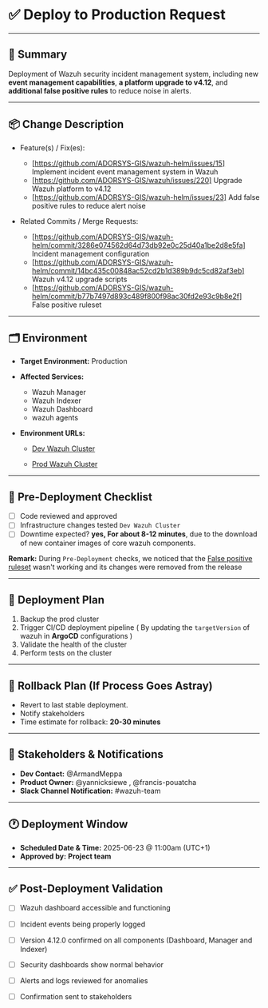 # ✅ Deploy to Production Request

---

## 📌 Summary

Deployment of Wazuh security incident management system, including new **event management capabilities**, **a platform upgrade to v4.12**, and **additional false positive rules** to reduce noise in alerts.

---

## 📦 Change Description

- Feature(s) / Fix(es):
  - [https://github.com/ADORSYS-GIS/wazuh-helm/issues/15] Implement incident event management system in Wazuh
  - [https://github.com/ADORSYS-GIS/wazuh/issues/220] Upgrade Wazuh platform to v4.12
  - [https://github.com/ADORSYS-GIS/wazuh-helm/issues/23] Add false positive rules to reduce alert noise


- Related Commits / Merge Requests:
  - [https://github.com/ADORSYS-GIS/wazuh-helm/commit/3286e074562d64d73db92e0c25d40a1be2d8e5fa] Incident management configuration
  - [https://github.com/ADORSYS-GIS/wazuh-helm/commit/14bc435c00848ac52cd2b1d389b9dc5cd82af3eb] Wazuh v4.12 upgrade scripts
  - [https://github.com/ADORSYS-GIS/wazuh-helm/commit/b77b7497d893c489f800f98ac30fd2e93c9b8e2f] False positive ruleset 
---

## 🗂️ Environment

- **Target Environment:** Production
- **Affected Services:** 
  - Wazuh Manager
  - Wazuh Indexer
  - Wazuh Dashboard
  - wazuh agents 

- **Environment URLs:**
  - [Dev Wazuh Cluster](https://dev.wazuh.adorsys.team/)

  - [Prod Wazuh Cluster](https://wazuh.adorsys.team/)

---

## 🧪 Pre-Deployment Checklist

- [ ] Code reviewed and approved
- [ ] Infrastructure changes tested `Dev Wazuh Cluster`
- [ ] Downtime expected? **yes, For about 8-12 minutes**, due to the download of new container images of core wazuh components. 

**Remark:** During `Pre-Deployment` checks, we noticed that the [False positive ruleset](https://github.com/ADORSYS-GIS/wazuh-helm/commit/b77b7497d893c489f800f98ac30fd2e93c9b8e2f) wasn't working and its changes were removed from the release

---

## 📅 Deployment Plan

1. Backup the prod cluster
2. Trigger CI/CD deployment pipeline ( By updating the `targetVersion` of wazuh in **ArgoCD** configurations )
3. Validate the health of the cluster
4. Perform tests on the cluster

---

## 🧯 Rollback Plan (If Process Goes Astray)

- Revert to last stable deployment.
- Notify stakeholders
- Time estimate for rollback: **20-30 minutes**

---

## 👥 Stakeholders & Notifications

- **Dev Contact:** @ArmandMeppa
- **Product Owner:** @yannicksiewe , @francis-pouatcha
- **Slack Channel Notification:** #wazuh-team

---

## 🕐 Deployment Window

- **Scheduled Date & Time:** 2025-06-23 @ 11:00am (UTC+1)
- **Approved by:** **Project team**

---

## ✅ Post-Deployment Validation

- [ ] Wazuh dashboard accessible and functioning

- [ ] Incident events being properly logged

- [ ] Version 4.12.0 confirmed on all components (Dashboard, Manager and Indexer)

- [ ] Security dashboards show normal behavior

- [ ] Alerts and logs reviewed for anomalies

- [ ] Confirmation sent to stakeholders